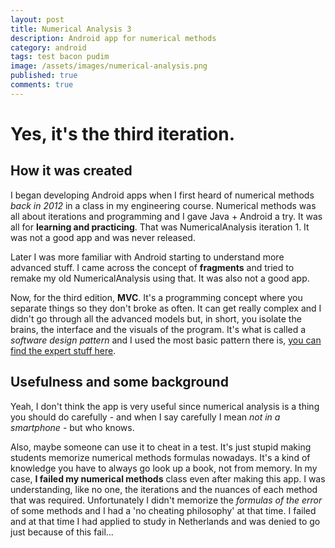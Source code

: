 ```yaml
---
layout: post
title: Numerical Analysis 3
description: Android app for numerical methods
category: android
tags: test bacon pudim
image: /assets/images/numerical-analysis.png
published: true
comments: true
---
```


# Yes, it's the third iteration.

## How it was created

I began developing Android apps when I first heard of numerical methods *back in 2012* in a class in my engineering course. Numerical methods was all about iterations and programming and I gave Java + Android a try. It was all for **learning and practicing**. That was NumericalAnalysis iteration 1. It was not a good app and was never released.

Later I was more familiar with Android starting to understand more advanced stuff. I came across the concept of **fragments** and tried to remake my old NumericalAnalysis using that. It was also not a good app.

Now, for the third edition, **MVC**. It's a programming concept where you separate things so they don't broke as often. It can get really complex and I didn't go through all the advanced models but, in short, you isolate the brains, the interface and the visuals of the program. It's what is called a *software design pattern* and I used the most basic pattern there is, [you can find the expert stuff here](https://github.com/googlesamples/android-architecture).


## Usefulness and some background

Yeah, I don't think the app is very useful since numerical analysis is a thing you should do carefully - and when I say carefully I mean *not in a smartphone* - but who knows.

 Also, maybe someone can use it to cheat in a test. It's just stupid making students memorize numerical methods formulas nowadays. It's a kind of knowledge you have to always go look up a book, not from memory. In my case, **I failed my numerical methods** class even after making this app. I was understanding, like no one, the iterations and the nuances of each method that was required. Unfortunately I didn't memorize the *formulas of the error* of some methods and I had a 'no cheating philosophy' at that time. I failed and at that time I had applied to study in Netherlands and was denied to go just because of this fail...
